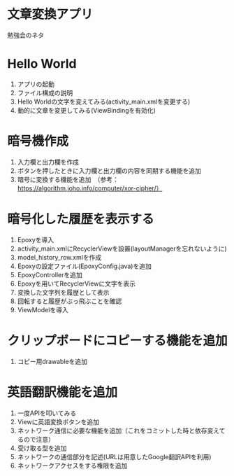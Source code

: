 # 文章変換アプリ

勉強会のネタ

# Hello World

1. アプリの起動
2. ファイル構成の説明
3. Hello Worldの文字を変えてみる(activity_main.xmlを変更する)
4. 動的に文章を変更してみる(ViewBindingを有効化)

# 暗号機作成

1. 入力欄と出力欄を作成
2. ボタンを押したときに入力欄と出力欄の内容を同期する機能を追加
3. 暗号に変換する機能を追加　（参考：https://algorithm.joho.info/computer/xor-cipher/）

# 暗号化した履歴を表示する

1. Epoxyを導入
2. activity_main.xmlにRecyclerViewを設置(layoutManagerを忘れないように)
3. model_history_row.xmlを作成
4. Epoxyの設定ファイル(EpoxyConfig.java)を追加
5. EpoxyControllerを追加
6. Epoxyを用いてRecyclerViewに文字を表示
7. 変換した文字列を履歴として表示
8. 回転すると履歴がぶっ飛ぶことを確認
9. ViewModelを導入

# クリップボードにコピーする機能を追加
1. コピー用drawableを追加

# 英語翻訳機能を追加

1. 一度APIを叩いてみる
2. Viewに英語変換ボタンを追加
3. ネットワーク通信に必要な機能を追加（これをコミットした時と依存変えてるので注意）
4. 受け取る型を追加
5. ネットワークの通信部分を記述(URLは用意したGoogle翻訳APIを利用)
6. ネットワークアクセスをする権限を追加
